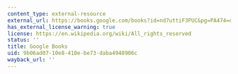 ```yaml
---
content_type: external-resource
external_url: https://books.google.com/books?id=nd7uttiF3PUC&pg=PA474=onepage#v=onepage&q&f=false
has_external_license_warning: true
license: https://en.wikipedia.org/wiki/All_rights_reserved
status: ''
title: Google Books
uid: 9b06ad07-10e8-410e-be73-daba4948906c
wayback_url: ''
---
```

